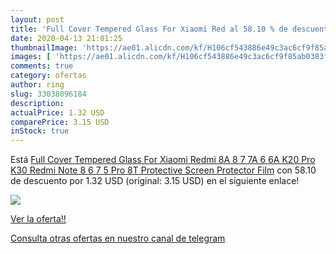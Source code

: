 ```yaml
---
layout: post
title: 'Full Cover Tempered Glass For Xiaomi Red al 58.10 % de descuento'
date: 2020-04-13 21:01:25
thumbnailImage: 'https://ae01.alicdn.com/kf/H106cf543886e49c3ac6cf9f85ab0383fu/Full-Cover-Tempered-Glass-For-Xiaomi-Redmi-8A-8-7-7A-6-6A-K20-Pro-K30.jpg_350x350._SL200_.jpg'
images: [ 'https://ae01.alicdn.com/kf/H106cf543886e49c3ac6cf9f85ab0383fu/Full-Cover-Tempered-Glass-For-Xiaomi-Redmi-8A-8-7-7A-6-6A-K20-Pro-K30.jpg_350x350._SL200_.jpg' ]
comments: true
category: ofertas
author: ring
slug: 33038096184
description:
actualPrice: 1.32 USD
comparePrice: 3.15 USD
inStock: true
---
```


Está [Full Cover Tempered Glass For Xiaomi Redmi 8A 8 7 7A 6 6A K20 Pro K30 Redmi Note 8 6 7 5 Pro 8T Protective Screen Protector Film](https://www.amazon.com/dp/33038096184/?tag=redken08-20) con 58.10 de descuento por 1.32 USD (original: 3.15 USD) en el siguiente enlace!

[![](https://ae01.alicdn.com/kf/H106cf543886e49c3ac6cf9f85ab0383fu/Full-Cover-Tempered-Glass-For-Xiaomi-Redmi-8A-8-7-7A-6-6A-K20-Pro-K30.jpg_350x350._SL200_.jpg)](https://www.amazon.com/dp/33038096184/?tag=redken08-20)

[Ver la oferta!!](https://www.amazon.com/dp/33038096184/?tag=redken08-20)

[Consulta otras ofertas en nuestro canal de telegram](https://t.me/s/ofertas25)
